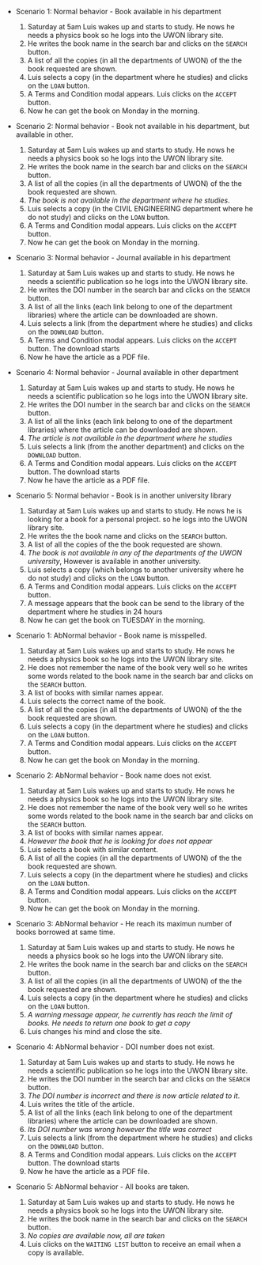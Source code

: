- Scenario 1: Normal behavior - Book available in his department
  1. Saturday at 5am Luis wakes up and starts to study. He nows he needs a physics book so he logs into the UWON library site.
  2. He writes the book name in the search bar and clicks on the `SEARCH` button.
  3. A list of all the copies (in all the departments of UWON) of the the book requested are shown.
  4. Luis selects a copy (in the department where he studies) and clicks on the `LOAN` button.
  5. A Terms and Condition modal appears. Luis clicks on the `ACCEPT` button.
  6. Now he can get the book on Monday in the morning.
- Scenario 2: Normal behavior - Book not available in his department, but available in other.
  1. Saturday at 5am Luis wakes up and starts to study. He nows he needs a physics book so he logs into the UWON library site.
  2. He writes the book name in the search bar and clicks on the `SEARCH` button.
  3. A list of all the copies (in all the departments of UWON) of the the book requested are shown.
  4. *The book is not available in the department where he studies*.
  5. Luis selects a copy (in the CIVIL ENGINEERING department where he do not study) and clicks on the `LOAN` button.
  5. A Terms and Condition modal appears. Luis clicks on the `ACCEPT` button.
  6. Now he can get the book on Monday in the morning.
- Scenario 3: Normal behavior - Journal available in his department
  1. Saturday at 5am Luis wakes up and starts to study. He nows he needs a scientific publication so he logs into the UWON library site.
  2. He writes the DOI number in the search bar and clicks on the `SEARCH` button.
  3. A list of all the links (each link belong to one of the department libraries) where the article can be downloaded are shown.
  4. Luis selects a link (from the department where he studies) and clicks on the `DOWNLOAD` button.
  5. A Terms and Condition modal appears. Luis clicks on the `ACCEPT` button. The download starts
  6. Now he have the article as a PDF file.
- Scenario 4: Normal behavior - Journal available in other department
  1. Saturday at 5am Luis wakes up and starts to study. He nows he needs a scientific publication so he logs into the UWON library site.
  2. He writes the DOI number in the search bar and clicks on the `SEARCH` button.
  3. A list of all the links (each link belong to one of the department libraries) where the article can be downloaded are shown.
  4. *The article is not available in the department where he studies*
  5. Luis selects a link (from the another department) and clicks on the `DOWNLOAD` button.
  6. A Terms and Condition modal appears. Luis clicks on the `ACCEPT` button. The download starts
  7. Now he have the article as a PDF file.
- Scenario 5: Normal behavior - Book is in another university library
  1. Saturday at 5am Luis wakes up and starts to study. He nows he is looking for a book for a personal project. so he logs into the UWON library site.
  2. He writes the the book name and clicks on the `SEARCH` button.
  3. A list of all the copies of the the book requested are shown.
  4. *The book is not available in any of the departments of the UWON university*, However is available in another university.
  6. Luis selects a copy (which belongs to another university where he do not study) and clicks on the `LOAN` button.
  7. A Terms and Condition modal appears. Luis clicks on the `ACCEPT` button.
  8. A message appears that the book can be send to the library of the department where he studies in 24 hours
  9. Now he can get the book on TUESDAY in the morning.

- Scenario 1: AbNormal behavior - Book name is misspelled.
  1. Saturday at 5am Luis wakes up and starts to study. He nows he needs a physics book so he logs into the UWON library site.
  2. He does not remember the name of the book very well so he writes some words related to the book name in the search bar and clicks on the `SEARCH` button.
  3. A list of books with similar names appear.
  4. Luis selects the correct name of the book.
  5. A list of all the copies (in all the departments of UWON) of the the book requested are shown.
  6. Luis selects a copy (in the department where he studies) and clicks on the `LOAN` button.
  7. A Terms and Condition modal appears. Luis clicks on the `ACCEPT` button.
  8. Now he can get the book on Monday in the morning.
- Scenario 2: AbNormal behavior - Book name does not exist.
  1. Saturday at 5am Luis wakes up and starts to study. He nows he needs a physics book so he logs into the UWON library site.
  2. He does not remember the name of the book very well so he writes some words related to the book name in the search bar and clicks on the `SEARCH` button.
  3. A list of books with similar names appear.
  4. *However the book that he is looking for does not appear*
  5. Luis selects a book with similar content.
  6. A list of all the copies (in all the departments of UWON) of the the book requested are shown.
  7. Luis selects a copy (in the department where he studies) and clicks on the `LOAN` button.
  8. A Terms and Condition modal appears. Luis clicks on the `ACCEPT` button.
  9. Now he can get the book on Monday in the morning.
- Scenario 3: AbNormal behavior - He reach its maximun number of books borrowed at same time.
  1. Saturday at 5am Luis wakes up and starts to study. He nows he needs a physics book so he logs into the UWON library site.
  2. He writes the book name in the search bar and clicks on the `SEARCH` button.
  3. A list of all the copies (in all the departments of UWON) of the the book requested are shown.
  4. Luis selects a copy (in the department where he studies) and clicks on the `LOAN` button.
  5. *A warning message appear, he currently has reach the limit of books. He needs to return one book to get a copy*
  6. Luis changes his mind and close the site.
- Scenario 4: AbNormal behavior - DOI number does not exist.
  1. Saturday at 5am Luis wakes up and starts to study. He nows he needs a scientific publication so he logs into the UWON library site.
  2. He writes the DOI number in the search bar and clicks on the `SEARCH` button.
  3. *The DOI number is incorrect and there is now article related to it*.
  4. Luis writes the title of the article. 
  5. A list of all the links (each link belong to one of the department libraries) where the article can be downloaded are shown.
  6. *Its DOI number was wrong however the title was correct*
  7. Luis selects a link (from the department where he studies) and clicks on the `DOWNLOAD` button.
  8. A Terms and Condition modal appears. Luis clicks on the `ACCEPT` button. The download starts
  9. Now he have the article as a PDF file.
- Scenario 5: AbNormal behavior - All books are taken. 
  1. Saturday at 5am Luis wakes up and starts to study. He nows he needs a physics book so he logs into the UWON library site.
  2. He writes the book name in the search bar and clicks on the `SEARCH` button.
  3. *No copies are available now, all are taken*
  4. Luis clicks on the `WAITING LIST` button to receive an email when a copy is available.